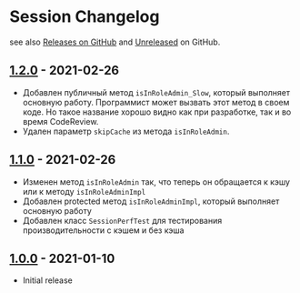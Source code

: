 # Session Changelog

see also [Releases on GitHub](https://github.com/mazzy-ax/Session/releases) and [Unreleased](https://github.com/mazzy-ax/Session/compare/1.2.0...main) on GitHub.

## [1.2.0](https://github.com/mazzy-ax/Session/compare/1.1.0...1.2.0) - 2021-02-26

* Добавлен публичный метод `isInRoleAdmin_Slow`, который выполняет основную работу. Программист может вызвать этот метод в своем коде. Но такое название хорошо видно как при разработке, так и во время CodeReview.
* Удален параметр `skipCache` из метода `isInRoleAdmin`.

## [1.1.0](https://github.com/mazzy-ax/Session/compare/1.0.0...1.1.0) - 2021-02-26

* Изменен метод `isInRoleAdmin` так, что теперь он обращается к кэшу или к методу `isInRoleAdminImpl`
* Добавлен protected метод `isInRoleAdminImpl`, который выполняет основную работу
* Добавлен класс `SessionPerfTest` для тестирования производительности с кэшем и без кэша

## [1.0.0](https://github.com/mazzy-ax/Session/compare/1.0.0) - 2021-01-10

* Initial release
